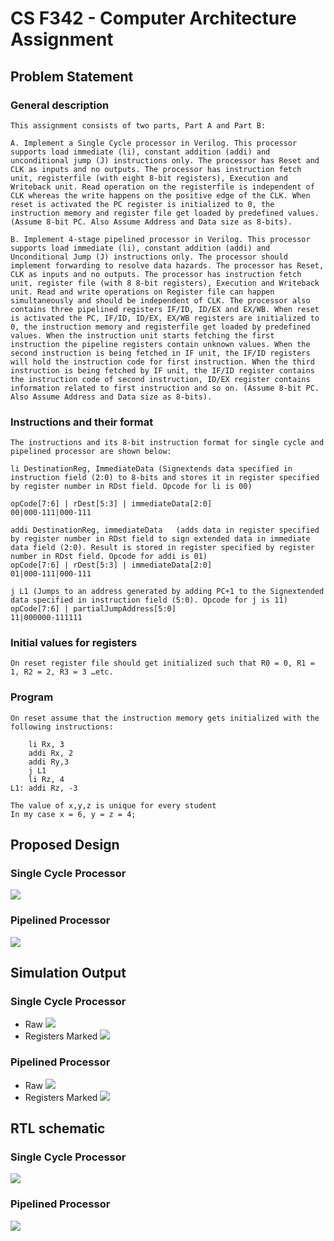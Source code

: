 # CS F342 - Computer Architecture Assignment

## Problem Statement

### General description
```
This assignment consists of two parts, Part A and Part B:
```
```
A. Implement a Single Cycle processor in Verilog. This processor supports load immediate (li), constant addition (addi) and unconditional jump (J) instructions only. The processor has Reset and CLK as inputs and no outputs. The processor has instruction fetch unit, registerfile (with eight 8-bit registers), Execution and Writeback unit. Read operation on the registerfile is independent of CLK whereas the write happens on the positive edge of the CLK. When reset is activated the PC register is initialized to 0, the instruction memory and register file get loaded by predefined values. (Assume 8-bit PC. Also Assume Address and Data size as 8-bits). 
```
```
B. Implement 4-stage pipelined processor in Verilog. This processor supports load immediate (li), constant addition (addi) and Unconditional Jump (J) instructions only. The processor should implement forwarding to resolve data hazards. The processor has Reset, CLK as inputs and no outputs. The processor has instruction fetch unit, register file (with 8 8-bit registers), Execution and Writeback unit. Read and write operations on Register file can happen simultaneously and should be independent of CLK. The processor also contains three pipelined registers IF/ID, ID/EX and EX/WB. When reset is activated the PC, IF/ID, ID/EX, EX/WB registers are initialized to 0, the instruction memory and registerfile get loaded by predefined values. When the instruction unit starts fetching the first instruction the pipeline registers contain unknown values. When the second instruction is being fetched in IF unit, the IF/ID registers will hold the instruction code for first instruction. When the third instruction is being fetched by IF unit, the IF/ID register contains the instruction code of second instruction, ID/EX register contains information related to first instruction and so on. (Assume 8-bit PC. Also Assume Address and Data size as 8-bits). 
```
### Instructions and their format
```
The instructions and its 8-bit instruction format for single cycle and pipelined processor are shown below:
```
```
li DestinationReg, ImmediateData (Signextends data specified in instruction field (2:0) to 8-bits and stores it in register specified by register number in RDst field. Opcode for li is 00)

opCode[7:6] | rDest[5:3] | immediateData[2:0]
00|000-111|000-111
```
```
addi DestinationReg, immediateData   (adds data in register specified by register number in RDst field to sign extended data in immediate data field (2:0). Result is stored in register specified by register number in RDst field. Opcode for addi is 01)
opCode[7:6] | rDest[5:3] | immediateData[2:0]
01|000-111|000-111
```
```
j L1 (Jumps to an address generated by adding PC+1 to the Signextended data specified in instruction field (5:0). Opcode for j is 11)
opCode[7:6] | partialJumpAddress[5:0]
11|000000-111111
```
### Initial values for registers
```
On reset register file should get initialized such that R0 = 0, R1 = 1, R2 = 2, R3 = 3 …etc.
```
### Program
```
On reset assume that the instruction memory gets initialized with the following instructions: 
```
``` x86 assembly
    li Rx, 3
    addi Rx, 2
    addi Ry,3
    j L1
    li Rz, 4
L1: addi Rz, -3
```
```
The value of x,y,z is unique for every student
In my case x = 6, y = z = 4;
```

## Proposed Design
### Single Cycle Processor
![](./imgs/solutionDesign/singleCycle.png)
### Pipelined Processor
![](./imgs/solutionDesign/pipelined.png)

## Simulation Output
### Single Cycle Processor
- Raw
![](./imgs/outputs/rawSingleCycle.png)
- Registers Marked
![](./imgs/outputs/markedSingleCycle.png)
### Pipelined Processor
- Raw
![](./imgs/outputs/rawPipelined.png)
- Registers Marked
![](./imgs/outputs/markedPipelined.png)

## RTL schematic
### Single Cycle Processor
![](./imgs/solutionDesign/rtlSingleCycle.png)
### Pipelined Processor
![](./imgs/solutionDesign/rtlPipelined.png)

